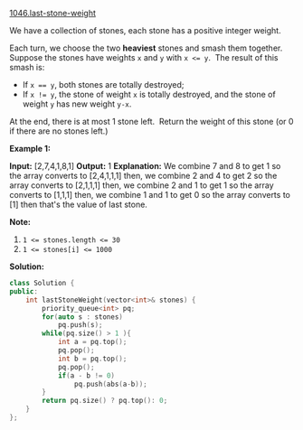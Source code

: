 [1046.last-stone-weight](https://leetcode.com/problems/last-stone-weight/)  

We have a collection of stones, each stone has a positive integer weight.

Each turn, we choose the two **heaviest** stones and smash them together.  Suppose the stones have weights `x` and `y` with `x <= y`.  The result of this smash is:

*   If `x == y`, both stones are totally destroyed;
*   If `x != y`, the stone of weight `x` is totally destroyed, and the stone of weight `y` has new weight `y-x`.

At the end, there is at most 1 stone left.  Return the weight of this stone (or 0 if there are no stones left.)

**Example 1:**

**Input:** \[2,7,4,1,8,1\]
**Output:** 1
**Explanation:** 
We combine 7 and 8 to get 1 so the array converts to \[2,4,1,1,1\] then,
we combine 2 and 4 to get 2 so the array converts to \[2,1,1,1\] then,
we combine 2 and 1 to get 1 so the array converts to \[1,1,1\] then,
we combine 1 and 1 to get 0 so the array converts to \[1\] then that's the value of last stone.

**Note:**

1.  `1 <= stones.length <= 30`
2.  `1 <= stones[i] <= 1000`  



**Solution:**  

```cpp
class Solution {
public:
    int lastStoneWeight(vector<int>& stones) {
        priority_queue<int> pq;
        for(auto s : stones)
            pq.push(s);
        while(pq.size() > 1 ){
            int a = pq.top();
            pq.pop();
            int b = pq.top();
            pq.pop();
            if(a - b != 0)
                pq.push(abs(a-b));
        }
        return pq.size() ? pq.top(): 0;
    }
};
```
      